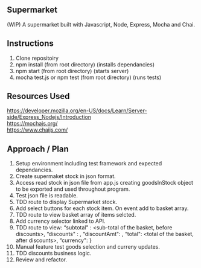 ## Supermarket

(WIP) A supermarket built with Javascript, Node, Express, Mocha and Chai.

## Instructions

1. Clone repositoiry
2. npm install (from root directory) (installs dependancies)
3. npm start (from root directory) (starts server)
4. mocha test.js or npm test (from root directory) (runs tests)

## Resources Used

https://developer.mozilla.org/en-US/docs/Learn/Server-side/Express_Nodejs/Introduction <br>
https://mochajs.org/ <br>
https://www.chaijs.com/

## Approach / Plan

1. Setup environment including test framework and expected dependancies.
2. Create supermaket stock in json format.
3. Access read stock in json file from app.js creating goodsInStock object to be exported and used throughout program.
4. Test json file is readable.
5. TDD route to display Supermarket stock.
6. Add select buttons for each stock item. On event add to basket array.
7. TDD route to view basket array of items selcted.
8. Add currency selector linked to API.
9. TDD route to view:
   “subtotal" : <sub-total of the basket, before discounts>,
   “discounts" : <list of discounts applied. Empty if no discounts>,
   “discountAmt": <total of the discounts. Zero if no discounts>,
   “total": <total of the basket, after discounts>,
   “currency": <the currency of the basket totals>}
10. Manual feature test goods selection and curreny updates.
11. TDD discounts business logic.
12. Review and refactor.
